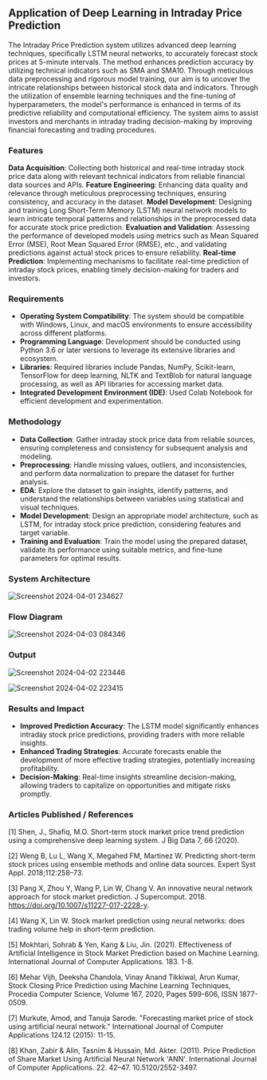 ## Application of Deep Learning in Intraday Price Prediction 
The Intraday Price Prediction system utilizes advanced deep learning techniques, specifically LSTM neural networks, to accurately forecast stock prices at 5-minute intervals. The method enhances prediction accuracy by utilizing technical indicators such as SMA and SMA10. Through meticulous data preprocessing and rigorous model training, our aim is to uncover the intricate relationships between historical stock data and indicators. Through the utilization of ensemble learning techniques and the fine-tuning of hyperparameters, the model's performance is enhanced in terms of its predictive reliability and computational efficiency. The system aims to assist investors and merchants in intraday trading decision-making by improving financial forecasting and trading procedures.

### Features
**Data Acquisition**: Collecting both historical and real-time intraday stock price data along with relevant technical indicators from reliable financial data sources and APIs.
**Feature Engineering**: Enhancing data quality and relevance through meticulous preprocessing techniques, ensuring consistency, and accuracy in the dataset.
**Model Development**: Designing and training Long Short-Term Memory (LSTM) neural network models to learn intricate temporal patterns and relationships in the preprocessed data for accurate stock price prediction.
**Evaluation and Validation**: Assessing the performance of developed models using metrics such as Mean Squared Error (MSE), Root Mean Squared Error (RMSE), etc., and validating predictions against actual stock prices to ensure reliability.
**Real-time Prediction**: Implementing mechanisms to facilitate real-time prediction of intraday stock prices, enabling timely decision-making for traders and investors.

### Requirements
- **Operating System Compatibility**: The system should be compatible with Windows, Linux, and macOS environments to ensure accessibility across different platforms.
- **Programming Language**: Development should be conducted using Python 3.6 or later versions to leverage its extensive libraries and ecosystem.
- **Libraries**: Required libraries include Pandas, NumPy, Scikit-learn, TensorFlow for deep learning, NLTK and TextBlob for natural language processing, as well as API libraries for accessing market data.
- **Integrated Development Environment (IDE)**: Used   Colab Notebook for efficient development and experimentation.

### Methodology 
- **Data Collection**: Gather intraday stock price data from reliable sources, ensuring completeness and consistency for subsequent analysis and modeling.
- **Preprocessing**: Handle missing values, outliers, and inconsistencies, and perform data normalization to prepare the dataset for further analysis.
- **EDA**: Explore the dataset to gain insights, identify patterns, and understand the relationships between variables using statistical and visual techniques.
- **Model Development**: Design an appropriate model architecture, such as LSTM, for intraday stock price prediction, considering features and target variable.
- **Training and Evaluation**: Train the model using the prepared dataset, validate its performance using suitable metrics, and fine-tune parameters for optimal results.

### System Architecture
![Screenshot 2024-04-01 234627](https://github.com/curiouzs/major_project2_nifty/assets/75234646/cd929adb-95a3-4f74-9b8e-96ea3cea4524)

### Flow Diagram
![Screenshot 2024-04-03 084346](https://github.com/curiouzs/major_project2_nifty/assets/75234646/3d353c60-2163-4163-a3ca-0941894d9d25)

### Output
![Screenshot 2024-04-02 223446](https://github.com/curiouzs/major_project2_nifty/assets/75234646/12564f16-d788-4791-9011-c17088cfc11f)

![Screenshot 2024-04-02 223415](https://github.com/curiouzs/major_project2_nifty/assets/75234646/4421c467-2f9c-4235-bf0c-351b12533be2)


### Results and Impact
- **Improved Prediction Accuracy**: The LSTM model significantly enhances intraday stock price predictions, providing traders with more reliable insights.
- **Enhanced Trading Strategies**: Accurate forecasts enable the development of more effective trading strategies, potentially increasing profitability.
- **Decision-Making**: Real-time insights streamline decision-making, allowing traders to capitalize on opportunities and mitigate risks promptly.

### Articles Published / References
[1] Shen, J., Shafiq, M.O. Short-term stock market price trend prediction using a comprehensive deep learning system. J Big Data 7, 66 (2020).

[2] Weng B, Lu L, Wang X, Megahed FM, Martinez W. Predicting short-term stock prices using ensemble methods and online data sources. Expert Syst Appl. 2018;112:258–73.

[3] Pang X, Zhou Y, Wang P, Lin W, Chang V. An innovative neural network approach for stock market prediction. J Supercomput. 2018. https://doi.org/10.1007/s11227-017-2228-y.

[4] Wang X, Lin W. Stock market prediction using neural networks: does trading volume help in short-term prediction.

[5] Mokhtari, Sohrab & Yen, Kang & Liu, Jin. (2021). Effectiveness of Artificial Intelligence in Stock Market Prediction based on Machine Learning. International Journal of Computer Applications. 183. 1-8.

[6] Mehar Vijh, Deeksha Chandola, Vinay Anand Tikkiwal, Arun Kumar, Stock Closing Price Prediction using Machine Learning Techniques, Procedia Computer Science, Volume 167, 2020, Pages 599-606, ISSN 1877-0509.

[7] Murkute, Amod, and Tanuja Sarode. "Forecasting market price of stock using artificial neural network." International Journal of Computer Applications 124.12 (2015): 11-15.

[8] Khan, Zabir & Alin, Tasnim & Hussain, Md. Akter. (2011). Price Prediction of Share Market Using Artificial Neural Network 'ANN'. International Journal of Computer Applications. 22. 42–47. 10.5120/2552-3497. 
